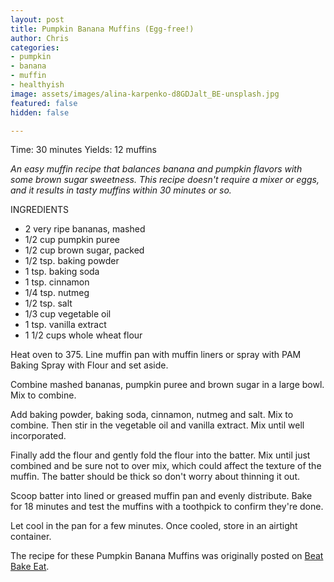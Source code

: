 ```yaml
---
layout: post
title: Pumpkin Banana Muffins (Egg-free!)
author: Chris
categories:
- pumpkin
- banana
- muffin
- healthyish
image: assets/images/alina-karpenko-d8GDJalt_BE-unsplash.jpg
featured: false
hidden: false

---
```

Time: 30 minutes Yields: 12 muffins

_An easy muffin recipe that balances banana and pumpkin flavors with some brown sugar sweetness. This recipe doesn't require a mixer or eggs, and it results in tasty muffins within 30 minutes or so._

INGREDIENTS

* 2 very ripe bananas, mashed
* 1/2 cup pumpkin puree
* 1/2 cup brown sugar, packed
* 1/2 tsp. baking powder
* 1 tsp. baking soda
* 1 tsp. cinnamon
* 1/4 tsp. nutmeg
* 1/2 tsp. salt
* 1/3 cup vegetable oil
* 1 tsp. vanilla extract
* 1 1/2 cups whole wheat flour

Heat oven to 375. Line muffin pan with muffin liners or spray with PAM Baking Spray with Flour and set aside.

Combine mashed bananas, pumpkin puree and brown sugar in a large bowl. Mix to combine.

Add baking powder, baking soda, cinnamon, nutmeg and salt. Mix to combine. Then stir in the vegetable oil and vanilla extract. Mix until well incorporated. 

Finally add the flour and gently fold the flour into the batter. Mix until just combined and be sure not to over mix, which could affect the texture of the muffin. The batter should be thick so don't worry about thinning it out.

Scoop batter into lined or greased muffin pan and evenly distribute. Bake for 18 minutes and test the muffins with a toothpick to confirm they're done.

Let cool in the pan for a few minutes. Once cooled, store in an airtight container. 

The recipe for these Pumpkin Banana Muffins was originally posted on [Beat Bake Eat](https://www.beatbakeeat.com/healthy-pumpkin-banana-muffins/).